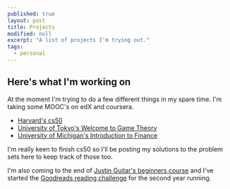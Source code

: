 ```yaml
---
published: true
layout: post
title: Projects
modified: null
excerpt: "A list of projects I'm trying out."
tags: 
  - personal
---
```


## Here's what I'm working on

At the moment I'm trying to do a few different things in my spare time. I'm taking some MOOC's on edX and coursera.

- [Harvard's cs50](https://cs50.harvard.edu/)
- [University of Tokyo's Welcome to Game Theory](https://www.coursera.org/course/welcomegametheory)
- [University of Michigan's Introduction to Finance](https://www.coursera.org/course/introfinance)
  
I'm really keen to finish cs50 so I'll be posting my solutions to the problem sets here to keep track of those too.  
  
I'm also coming to the end of [Justin Guitar's beginners course](http://www.justinguitar.com/en/BC-000-BeginnersCourse.php) and I've started the [Goodreads reading challenge](https://www.goodreads.com/user/show/7842371-joe) for the second year running.  
